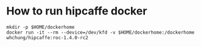 How to run hipcaffe docker
==========================
```
mkdir -p $HOME/dockerhome
docker run -it --rm --device=/dev/kfd -v $HOME/dockerhome:/dockerhome whchung/hipcaffe:roc-1.4.0-rc2
```
